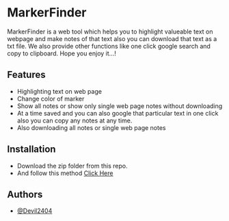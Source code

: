 
# MarkerFinder

MarkerFinder is a web tool which helps you to highlight valueable text on webpage and make notes of that text also you can download that text as a txt file. We also provide other functions like one click google search and copy to clipboard. Hope you enjoy it...!


## Features

- Highlighting text on web page
- Change color of marker 
- Show all notes or show only single web page notes without downloading
- At a time saved and you can also google that particular text in one click also you can copy any notes at any time. 
- Also downloading all notes or single web page notes 


## Installation

- Download the zip folder from this repo.
- And follow this method [Click Here](https://developer.chrome.com/docs/extensions/mv3/getstarted/#manifest)
    
## Authors

- [@Devil2404](https://www.github.com/Devil2404)

